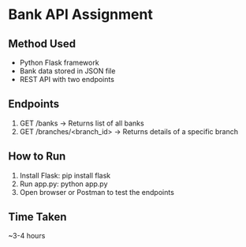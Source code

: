 # Bank API Assignment

## Method Used
- Python Flask framework
- Bank data stored in JSON file
- REST API with two endpoints

## Endpoints
1. GET /banks → Returns list of all banks
2. GET /branches/<branch_id> → Returns details of a specific branch

## How to Run
1. Install Flask: pip install flask
2. Run app.py: python app.py
3. Open browser or Postman to test the endpoints

## Time Taken
~3-4 hours
